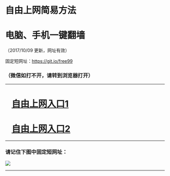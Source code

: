 ﻿# 自由上网简易方法

# 电脑、手机一键翻墙

（2017/10/09 更新，网址有效）

固定短网址：https://git.io/free99

### （微信如打不开，请转到浏览器打开）


***





# &nbsp;&nbsp; <a href="http://ft396128206.fwq-tz-1001.info/fwqtz01.html?t=10090017269 " target="_blank">自由上网入口1</a>
# &nbsp;&nbsp; <a href="http://ft2665525125.fwq-tz-1002.info/fwqtz02.html?t=100900129835 " target="_blank">自由上网入口2</a>
***

### 请记住下图中固定短网址：

<img src="https://s3-us-west-2.amazonaws.com/fwq-1001/yjfq-20170905okok.png" /> 


***


